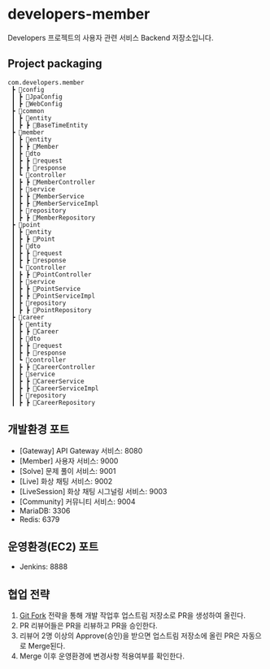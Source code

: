 # developers-member
Developers 프로젝트의 사용자 관련 서비스 Backend 저장소입니다.

## Project packaging

```
com.developers.member
 ┣ 📂config
 ┃ ┣ 📃JpaConfig
 ┃ ┣ 📃WebConfig
 ┣ 📂common
 ┃ ┣ 📂entity
 ┃ ┣ ┣ 📃BaseTimeEntity
 ┣ 📂member
 ┃ ┣ 📂entity
 ┃ ┣ ┣ 📃Member
 ┃ ┣ 📂dto
 ┃ ┣ ┣ 📂request
 ┃ ┣ ┣ 📂response
 ┃ ┗ 📂controller
 ┃ ┣ ┣ 📃MemberController
 ┃ ┣ 📂service
 ┃ ┣ ┣ 📃MemberService
 ┃ ┣ ┣ 📃MemberServiceImpl
 ┃ ┣ 📂repository
 ┃ ┣ ┣ 📃MemberRepository
 ┣ 📂point
 ┃ ┣ 📂entity
 ┃ ┣ ┣ 📃Point
 ┃ ┣ 📂dto
 ┃ ┣ ┣ 📂request
 ┃ ┣ ┣ 📂response
 ┃ ┗ 📂controller
 ┃ ┣ ┣ 📃PointController
 ┃ ┣ 📂service
 ┃ ┣ ┣ 📃PointService
 ┃ ┣ ┣ 📃PointServiceImpl
 ┃ ┣ 📂repository
 ┃ ┣ ┣ 📃PointRepository
 ┣ 📂career
 ┃ ┣ 📂entity
 ┃ ┣ ┣ 📃Career
 ┃ ┣ 📂dto
 ┃ ┣ ┣ 📂request
 ┃ ┣ ┣ 📂response
 ┃ ┗ 📂controller
 ┃ ┣ ┣ 📃CareerController
 ┃ ┣ 📂service
 ┃ ┣ ┣ 📃CareerService
 ┃ ┣ ┣ 📃CareerServiceImpl
 ┃ ┣ 📂repository
 ┃ ┣ ┣ 📃CareerRepository
```

## 개발환경 포트
- [Gateway] API Gateway 서비스: 8080
- [Member] 사용자 서비스: 9000
- [Solve] 문제 풀이 서비스: 9001
- [Live] 화상 채팅 서비스: 9002
- [LiveSession] 화상 채팅 시그널링 서비스: 9003
- [Community] 커뮤니티 서비스: 9004
- MariaDB: 3306
- Redis: 6379

## 운영환경(EC2) 포트
- Jenkins: 8888

## 협업 전략
1. [Git Fork](https://jooneys-portfolio.notion.site/GIt-0f7a34fbaf584deaa0e561de46f3542d) 전략을 통해 개발 작업후 업스트림 저장소로 PR을 생성하여 올린다.
2. PR 리뷰어들은 PR을 리뷰하고 PR을 승인한다.
3. 리뷰어 2명 이상의 Approve(승인)을 받으면 업스트림 저장소에 올린 PR은 자동으로 Merge된다.
4. Merge 이후 운영환경에 변경사항 적용여부를 확인한다.
